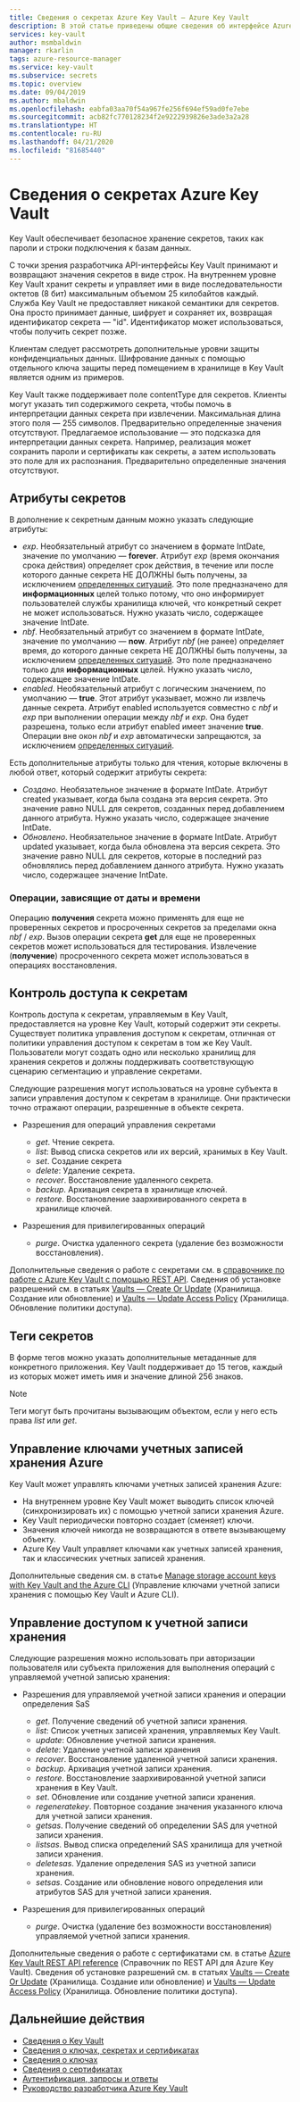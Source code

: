 ```yaml
---
title: Сведения о секретах Azure Key Vault — Azure Key Vault
description: В этой статье приведены общие сведения об интерфейсе Azure Key Vault REST и подробные сведения о секретах.
services: key-vault
author: msmbaldwin
manager: rkarlin
tags: azure-resource-manager
ms.service: key-vault
ms.subservice: secrets
ms.topic: overview
ms.date: 09/04/2019
ms.author: mbaldwin
ms.openlocfilehash: eabfa03aa70f54a967fe256f694ef59ad0fe7ebe
ms.sourcegitcommit: acb82fc770128234f2e9222939826e3ade3a2a28
ms.translationtype: HT
ms.contentlocale: ru-RU
ms.lasthandoff: 04/21/2020
ms.locfileid: "81685440"
---
```

# <a name="about-azure-key-vault-secrets"></a>Сведения о секретах Azure Key Vault

Key Vault обеспечивает безопасное хранение секретов, таких как пароли и строки подключения к базам данных.

С точки зрения разработчика API-интерфейсы Key Vault принимают и возвращают значения секретов в виде строк. На внутреннем уровне Key Vault хранит секреты и управляет ими в виде последовательности октетов (8 бит) максимальным объемом 25 килобайтов каждый. Служба Key Vault не предоставляет никакой семантики для секретов. Она просто принимает данные, шифрует и сохраняет их, возвращая идентификатор секрета — "id". Идентификатор может использоваться, чтобы получить секрет позже.  

Клиентам следует рассмотреть дополнительные уровни защиты конфиденциальных данных. Шифрование данных с помощью отдельного ключа защиты перед помещением в хранилище в Key Vault является одним из примеров.  

Key Vault также поддерживает поле contentType для секретов. Клиенты могут указать тип содержимого секрета, чтобы помочь в интерпретации данных секрета при извлечении. Максимальная длина этого поля — 255 символов. Предварительно определенные значения отсутствуют. Предлагаемое использование — это подсказка для интерпретации данных секрета. Например, реализация может сохранить пароли и сертификаты как секреты, а затем использовать это поле для их распознания. Предварительно определенные значения отсутствуют.  

## <a name="secret-attributes"></a>Атрибуты секретов

В дополнение к секретным данным можно указать следующие атрибуты:  

- *exp*. Необязательный атрибут со значением в формате IntDate, значение по умолчанию — **forever**. Атрибут *exp* (время окончания срока действия) определяет срок действия, в течение или после которого данные секрета НЕ ДОЛЖНЫ быть получены, за исключением [определенных ситуаций](#date-time-controlled-operations). Это поле предназначено для **информационных** целей только потому, что оно информирует пользователей службы хранилища ключей, что конкретный секрет не может использоваться. Нужно указать число, содержащее значение IntDate.   
- *nbf*. Необязательный атрибут со значением в формате IntDate, значение по умолчанию — **now**. Атрибут *nbf* (не ранее) определяет время, до которого данные секрета НЕ ДОЛЖНЫ быть получены, за исключением [определенных ситуаций](#date-time-controlled-operations). Это поле предназначено только для **информационных** целей. Нужно указать число, содержащее значение IntDate. 
- *enabled*. Необязательный атрибут с логическим значением, по умолчанию — **true**. Этот атрибут указывает, можно ли извлечь данные секрета. Атрибут enabled используется совместно с *nbf* и *exp* при выполнении операции между *nbf* и *exp*. Она будет разрешена, только если атрибут enabled имеет значение **true**. Операции вне окон *nbf* и *exp* автоматически запрещаются, за исключением [определенных ситуаций](#date-time-controlled-operations).  

Есть дополнительные атрибуты только для чтения, которые включены в любой ответ, который содержит атрибуты секрета:  

- *Создано*. Необязательное значение в формате IntDate. Атрибут created указывает, когда была создана эта версия секрета. Это значение равно NULL для секретов, созданных перед добавлением данного атрибута. Нужно указать число, содержащее значение IntDate.  
- *Обновлено*. Необязательное значение в формате IntDate. Атрибут updated указывает, когда была обновлена эта версия секрета. Это значение равно NULL для секретов, которые в последний раз обновлялись перед добавлением данного атрибута. Нужно указать число, содержащее значение IntDate.

### <a name="date-time-controlled-operations"></a>Операции, зависящие от даты и времени

Операцию **получения** секрета можно применять для еще не проверенных секретов и просроченных секретов за пределами окна *nbf* / *exp*. Вызов операции секрета **get** для еще не проверенных секретов может использоваться для тестирования. Извлечение (**получение**) просроченного секрета может использоваться в операциях восстановления.

## <a name="secret-access-control"></a>Контроль доступа к секретам

Контроль доступа к секретам, управляемым в Key Vault, предоставляется на уровне Key Vault, который содержит эти секреты. Существует политика управления доступом к секретам, отличная от политики управления доступом к секретам в том же Key Vault. Пользователи могут создать одно или несколько хранилищ для хранения секретов и должны поддерживать соответствующую сценарию сегментацию и управление секретами.   

Следующие разрешения могут использоваться на уровне субъекта в записи управления доступом к секретам в хранилище. Они практически точно отражают операции, разрешенные в объекте секрета.  

- Разрешения для операций управления секретами
  - *get*. Чтение секрета.  
  - *list*: Вывод списка секретов или их версий, хранимых в Key Vault.  
  - *set*. Создание секрета  
  - *delete*: Удаление секрета.  
  - *recover*. Восстановление удаленного секрета.
  - *backup*. Архивация секрета в хранилище ключей.
  - *restore*. Восстановление заархивированного секрета в хранилище ключей.

- Разрешения для привилегированных операций
  - *purge*. Очистка удаленного секрета (удаление без возможности восстановления).

Дополнительные сведения о работе с секретами см. в [справочнике по работе с Azure Key Vault с помощью REST API](/rest/api/keyvault). Сведения об установке разрешений см. в статьях [Vaults — Create Or Update](/rest/api/keyvault/vaults/createorupdate) (Хранилища. Создание или обновление) и [Vaults — Update Access Policy](/rest/api/keyvault/vaults/updateaccesspolicy) (Хранилища. Обновление политики доступа). 

## <a name="secret-tags"></a>Теги секретов  
В форме тегов можно указать дополнительные метаданные для конкретного приложения. Key Vault поддерживает до 15 тегов, каждый из которых может иметь имя и значение длиной 256 знаков.  

>[!Note]
>Теги могут быть прочитаны вызывающим объектом, если у него есть права *list* или *get*.

## <a name="azure-storage-account-key-management"></a>Управление ключами учетных записей хранения Azure

Key Vault может управлять ключами учетных записей хранения Azure:

- На внутреннем уровне Key Vault может выводить список ключей (синхронизировать их) с помощью учетной записи хранения Azure. 
- Key Vault периодически повторно создает (сменяет) ключи.
- Значения ключей никогда не возвращаются в ответе вызывающему объекту.
- Azure Key Vault управляет ключами как учетных записей хранения, так и классических учетных записей хранения.

Дополнительные сведения см. в статье [Manage storage account keys with Key Vault and the Azure CLI](../secrets/overview-storage-keys.md) (Управление ключами учетной записи хранения с помощью Key Vault и Azure CLI).

## <a name="storage-account-access-control"></a>Управление доступом к учетной записи хранения

Следующие разрешения можно использовать при авторизации пользователя или субъекта приложения для выполнения операций с управляемой учетной записью хранения:  

- Разрешения для управляемой учетной записи хранения и операции определения SaS
  - *get*. Получение сведений об учетной записи хранения. 
  - *list*: Список учетных записей хранения, управляемых Key Vault.
  - *update*: Обновление учетной записи хранения.
  - *delete*: Удаление учетной записи хранения  
  - *recover*. Восстановление удаленной учетной записи хранения.
  - *backup*. Архивация учетной записи хранения.
  - *restore*. Восстановление заархивированной учетной записи хранения в Key Vault.
  - *set*. Обновление или создание учетной записи хранения.
  - *regeneratekey*. Повторное создание значения указанного ключа для учетной записи хранения.
  - *getsas*. Получение сведений об определении SAS для учетной записи хранения.
  - *listsas*. Вывод списка определений SAS хранилища для учетной записи хранения.
  - *deletesas*. Удаление определения SAS из учетной записи хранения.
  - *setsas*. Создание или обновление нового определения или атрибутов SAS для учетной записи хранения.

- Разрешения для привилегированных операций
  - *purge*. Очистка (удаление без возможности восстановления) управляемой учетной записи хранения.

Дополнительные сведения о работе с сертификатами см. в статье [Azure Key Vault REST API reference](/rest/api/keyvault) (Справочник по REST API для Azure Key Vault). Сведения об установке разрешений см. в статьях [Vaults — Create Or Update](/rest/api/keyvault/vaults/createorupdate) (Хранилища. Создание или обновление) и [Vaults — Update Access Policy](/rest/api/keyvault/vaults/updateaccesspolicy) (Хранилища. Обновление политики доступа).

## <a name="next-steps"></a>Дальнейшие действия

- [Сведения о Key Vault](../general/overview.md)
- [Сведения о ключах, секретах и сертификатах](../general/about-keys-secrets-certificates.md)
- [Сведения о ключах](../keys/about-keys.md)
- [Сведения о сертификатах](../certificates/about-certificates.md)
- [Аутентификация, запросы и ответы](../general/authentication-requests-and-responses.md)
- [Руководство разработчика Azure Key Vault](../general/developers-guide.md)
